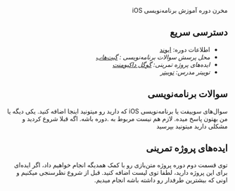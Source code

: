 <div dir="rtl">
مخرن دوره آموزش برنامه‌نویسی iOS
  
دسترسی سریع
---

* اطلاعات دوره: [ایوند](https://evnd.co/4QQ4Q)
* *محل پرسش سوالات برنامه‌نویسی : [گیت‌هاب](https://github.com/euwars/iOSCourse/issues)*
* *ایده‌های پروژه تمرینی: [گوگل داکیومنت](https://docs.google.com/document/d/1-y9EkotdsPw9BflsGc3lGXD1mJFZ8K6YRtDSmwxB-_w/edit?usp=sharing)*
* *توییتر مدرس: [توییتر](https://twitter.com/euwars)*


سوالات برنامه‌نویسی
---
سوال‌های سوییفت یا برنامه‌نویسی iOS که دارید رو میتونید اینجا اضافه کنید. یکی دیگه یا من بهتون پاسخ میده. لازم هم نیست مربوط به .دوره باشه. اگه قبلا شروع کردید و مشکلی دارید میتونید بپرسید


ایده‌های پروژه تمرینی
---
توی قسمت دوم دوره پروژه متن‌بازی رو با کمک همدیگه انجام خواهیم داد، اگر ایده‌ای برای این پروژه دارید، لطفا توی لیست اضافه کنید. قبل از شروع نظرسنجی میکنیم و اونی که بیشترین طرفدار رو داشته باشه انجام میدیم.
</div>
